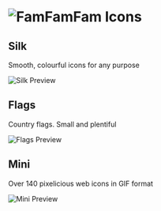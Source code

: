 # ![FamFamFam Icons](http://www.famfamfam.com/themes/alphasimple/images/header-text.png)

## Silk

Smooth, colourful icons for any purpose

![Silk Preview](http://www.famfamfam.com/lab/icons/silk/silk_preview_small.gif)

## Flags

Country flags. Small and plentiful

![Flags Preview](http://www.famfamfam.com/lab/icons/flags/flags_preview_small.gif)

## Mini

Over 140 pixelicious web icons in GIF format

![Mini Preview](http://www.famfamfam.com/lab/icons/mini/mini_preview_small.gif)
